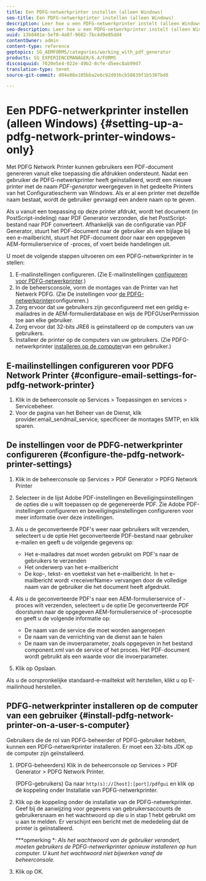 ```yaml
---
title: Een PDFG-netwerkprinter instellen (alleen Windows)
seo-title: Een PDFG-netwerkprinter instellen (alleen Windows)
description: Leer hoe u een PDFG-netwerkprinter instelt (alleen Windows)
seo-description: Leer hoe u een PDFG-netwerkprinter instelt (alleen Windows)
uuid: 13b8481e-5ef0-4a07-9602-7bc4d9e05dd4
contentOwner: admin
content-type: reference
geptopics: SG_AEMFORMS/categories/working_with_pdf_generator
products: SG_EXPERIENCEMANAGER/6.4/FORMS
discoiquuid: 7620e5e4-022e-49b2-8cfe-d5eec8ab99d7
translation-type: tm+mt
source-git-commit: d04e08e105bba2e6c92d93bcb58839f1b5307bd8

---
```



# Een PDFG-netwerkprinter instellen (alleen Windows) {#setting-up-a-pdfg-network-printer-windows-only}

Met PDFG Network Printer kunnen gebruikers een PDF-document genereren vanuit elke toepassing die afdrukken ondersteunt. Nadat een gebruiker de PDFG-netwerkprinter heeft geïnstalleerd, wordt een nieuwe printer met de naam *PDF-generator* weergegeven in het gedeelte Printers van het Configuratiescherm van Windows. Als er al een printer met dezelfde naam bestaat, wordt de gebruiker gevraagd een andere naam op te geven.

Als u vanuit een toepassing op deze printer afdrukt, wordt het document (in PostScript-indeling) naar PDF Generator verzonden, die het PostScript-bestand naar PDF converteert. Afhankelijk van de configuratie van PDF Generator, stuurt het PDF-document naar de gebruiker als een bijlage bij een e-mailbericht, stuurt het PDF-document door naar een opgegeven AEM-formulierservice of -proces, of voert beide handelingen uit.

U moet de volgende stappen uitvoeren om een PDFG-netwerkprinter in te stellen:

1. E-mailinstellingen configureren. (Zie E-mailinstellingen [configureren voor PDFG-netwerkprinter](setting-pdfg-network-printer-windows.md#configure-email-settings-for-pdfg-network-printer).)
1. In de beheersconsole, vorm de montages van de Printer van het Netwerk PDFG. (Zie De instellingen voor [de PDFG-netwerkprinter](setting-pdfg-network-printer-windows.md#configure-the-pdfg-network-printer-settings)configureren.)
1. Zorg ervoor dat uw gebruikers zijn geconfigureerd met een geldig e-mailadres in de AEM-formulierdatabase en wijs de PDFGUserPermission toe aan elke gebruiker. <!-- Fix broken link See Setting up and organizing users -->
1. Zorg ervoor dat 32-bits JRE6 is geïnstalleerd op de computers van uw gebruikers.
1. Installeer de printer op de computers van uw gebruikers. (Zie PDFG-netwerkprinter [installeren op de computer](setting-pdfg-network-printer-windows.md#install-pdfg-network-printer-on-a-user-s-computer)van een gebruiker.)

## E-mailinstellingen configureren voor PDFG Network Printer {#configure-email-settings-for-pdfg-network-printer}

1. Klik in de beheerconsole op Services > Toepassingen en services > Servicebeheer.
1. Voor de pagina van het Beheer van de Dienst, klik provider.email_sendmail_service, specificeer de montages SMTP, en klik sparen.

## De instellingen voor de PDFG-netwerkprinter configureren {#configure-the-pdfg-network-printer-settings}

1. Klik in de beheerconsole op Services > PDF Generator > PDFG Network Printer
1. Selecteer in de lijst Adobe PDF-instellingen en Beveiligingsinstellingen de opties die u wilt toepassen op de gegenereerde PDF. Zie Adobe PDF-instellingen [](/help/forms/using/admin-help/configuring-pdf-settings.md#configuring-adobe-pdf-settings) configureren en beveiligingsinstellingen [](/help/forms/using/admin-help/configuring-security-settings.md#configuring-security-settings)configureren voor meer informatie over deze instellingen.
1. Als u de geconverteerde PDF&#39;s weer naar gebruikers wilt verzenden, selecteert u de optie Het geconverteerde PDF-bestand naar gebruiker e-mailen en geeft u de volgende gegevens op:

   * Het e-mailadres dat moet worden gebruikt om PDF&#39;s naar de gebruikers te verzenden
   * Het onderwerp van het e-mailbericht
   * De kop-, tekst- en voettekst van het e-mailbericht. In het e-mailbericht wordt &lt;receiverName> vervangen door de volledige naam van de gebruiker die het document heeft afgedrukt.

1. Als u de geconverteerde PDF&#39;s naar een AEM-formulierservice of -proces wilt verzenden, selecteert u de optie De geconverteerde PDF doorsturen naar de opgegeven AEM-formulierservice of -procesoptie en geeft u de volgende informatie op:

   * De naam van de service die moet worden aangeroepen
   * De naam van de verrichting van de dienst aan te halen
   * De naam van de invoerparameter, zoals opgegeven in het bestand component.xml van de service of het proces. Het PDF-document wordt gebruikt als een waarde voor die invoerparameter.

1. Klik op Opslaan.

Als u de oorspronkelijke standaard-e-mailtekst wilt herstellen, klikt u op E-mailinhoud herstellen.

## PDFG-netwerkprinter installeren op de computer van een gebruiker {#install-pdfg-network-printer-on-a-user-s-computer}

Gebruikers die de rol van PDFG-beheerder of PDFG-gebruiker hebben, kunnen een PDFG-netwerkprinter installeren. Er moet een 32-bits JDK op de computer zijn geïnstalleerd.

1. (PDFG-beheerders) Klik in de beheerconsole op Services > PDF Generator > PDFG Network Printer.

   (PDFG-gebruikers) Ga naar `http(s)://[host]:[port]/pdfgui` en klik op de koppeling onder Installatie van PDFG-netwerkprinter.

1. Klik op de koppeling onder de installatie van de PDFG-netwerkprinter. Geef bij de aanwijzing voor gegevens van gebruikersaccounts de gebruikersnaam en het wachtwoord op die u in stap 1 hebt gebruikt om u aan te melden. Er verschijnt een bericht met de mededeling dat de printer is geïnstalleerd.

   ***opmerking **: Als het wachtwoord van de gebruiker verandert, moeten gebruikers de PDFG-netwerkprinter opnieuw installeren op hun computer. U kunt het wachtwoord niet bijwerken vanaf de beheerconsole.*

1. Klik op OK.

